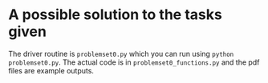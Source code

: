 # A possible solution to the tasks given

The driver routine is `problemset0.py` which you can run using `python problemset0.py`. The actual code is in `problemset0_functions.py` and the pdf files are example outputs.
